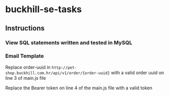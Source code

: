 # buckhill-se-tasks

## Instructions
### View SQL statements written and tested in MySQL

### Email Template
Replace order-uuid in 
```http://pet-shop.buckhill.com.hr/api/v1/order/{order-uuid}``` 
with a valid order uuid on line 3 of main.js file

Replace the Bearer token on line 4 of the main.js file with a valid token
